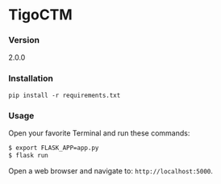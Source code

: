 # TigoCTM

### Version
2.0.0

### Installation

`pip install -r requirements.txt`

### Usage
Open your favorite Terminal and run these commands:

```sh
$ export FLASK_APP=app.py
$ flask run
```

Open a web browser and navigate to: `http://localhost:5000`.
